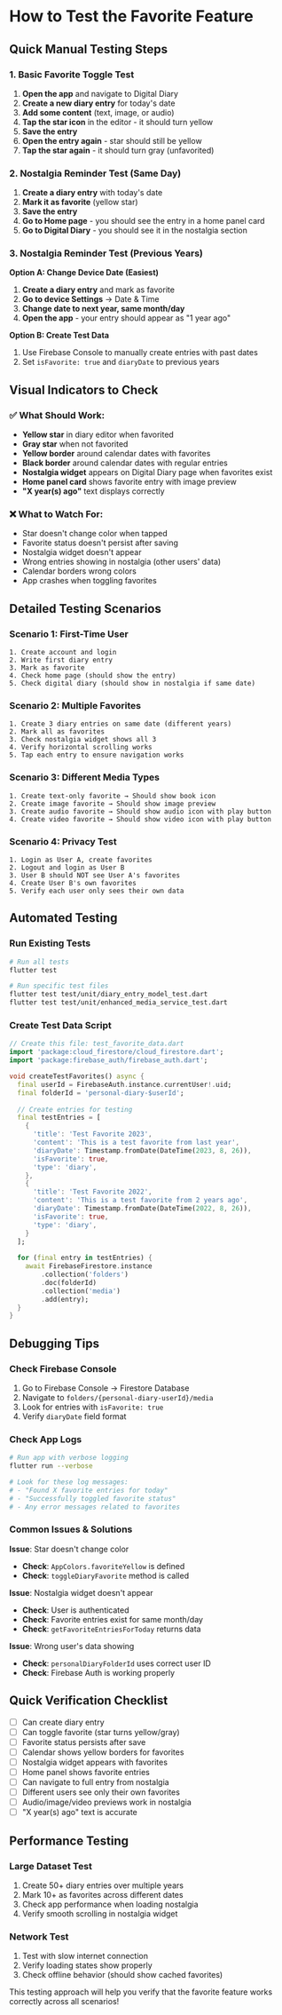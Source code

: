 # How to Test the Favorite Feature

## Quick Manual Testing Steps

### 1. Basic Favorite Toggle Test
1. **Open the app** and navigate to Digital Diary
2. **Create a new diary entry** for today's date
3. **Add some content** (text, image, or audio)
4. **Tap the star icon** in the editor - it should turn yellow
5. **Save the entry**
6. **Open the entry again** - star should still be yellow
7. **Tap the star again** - it should turn gray (unfavorited)

### 2. Nostalgia Reminder Test (Same Day)
1. **Create a diary entry** with today's date
2. **Mark it as favorite** (yellow star)
3. **Save the entry**
4. **Go to Home page** - you should see the entry in a home panel card
5. **Go to Digital Diary** - you should see it in the nostalgia section

### 3. Nostalgia Reminder Test (Previous Years)
**Option A: Change Device Date (Easiest)**
1. **Create a diary entry** and mark as favorite
2. **Go to device Settings** → Date & Time
3. **Change date to next year, same month/day**
4. **Open the app** - your entry should appear as "1 year ago"

**Option B: Create Test Data**
1. Use Firebase Console to manually create entries with past dates
2. Set `isFavorite: true` and `diaryDate` to previous years

## Visual Indicators to Check

### ✅ What Should Work:
- **Yellow star** in diary editor when favorited
- **Gray star** when not favorited
- **Yellow border** around calendar dates with favorites
- **Black border** around calendar dates with regular entries
- **Nostalgia widget** appears on Digital Diary page when favorites exist
- **Home panel card** shows favorite entry with image preview
- **"X year(s) ago"** text displays correctly

### ❌ What to Watch For:
- Star doesn't change color when tapped
- Favorite status doesn't persist after saving
- Nostalgia widget doesn't appear
- Wrong entries showing in nostalgia (other users' data)
- Calendar borders wrong colors
- App crashes when toggling favorites

## Detailed Testing Scenarios

### Scenario 1: First-Time User
```
1. Create account and login
2. Write first diary entry
3. Mark as favorite
4. Check home page (should show the entry)
5. Check digital diary (should show in nostalgia if same date)
```

### Scenario 2: Multiple Favorites
```
1. Create 3 diary entries on same date (different years)
2. Mark all as favorites
3. Check nostalgia widget shows all 3
4. Verify horizontal scrolling works
5. Tap each entry to ensure navigation works
```

### Scenario 3: Different Media Types
```
1. Create text-only favorite → Should show book icon
2. Create image favorite → Should show image preview
3. Create audio favorite → Should show audio icon with play button
4. Create video favorite → Should show video icon with play button
```

### Scenario 4: Privacy Test
```
1. Login as User A, create favorites
2. Logout and login as User B
3. User B should NOT see User A's favorites
4. Create User B's own favorites
5. Verify each user only sees their own data
```

## Automated Testing

### Run Existing Tests
```bash
# Run all tests
flutter test

# Run specific test files
flutter test test/unit/diary_entry_model_test.dart
flutter test test/unit/enhanced_media_service_test.dart
```

### Create Test Data Script
```dart
// Create this file: test_favorite_data.dart
import 'package:cloud_firestore/cloud_firestore.dart';
import 'package:firebase_auth/firebase_auth.dart';

void createTestFavorites() async {
  final userId = FirebaseAuth.instance.currentUser!.uid;
  final folderId = 'personal-diary-$userId';
  
  // Create entries for testing
  final testEntries = [
    {
      'title': 'Test Favorite 2023',
      'content': 'This is a test favorite from last year',
      'diaryDate': Timestamp.fromDate(DateTime(2023, 8, 26)),
      'isFavorite': true,
      'type': 'diary',
    },
    {
      'title': 'Test Favorite 2022', 
      'content': 'This is a test favorite from 2 years ago',
      'diaryDate': Timestamp.fromDate(DateTime(2022, 8, 26)),
      'isFavorite': true,
      'type': 'diary',
    }
  ];
  
  for (final entry in testEntries) {
    await FirebaseFirestore.instance
        .collection('folders')
        .doc(folderId)
        .collection('media')
        .add(entry);
  }
}
```

## Debugging Tips

### Check Firebase Console
1. Go to Firebase Console → Firestore Database
2. Navigate to `folders/{personal-diary-userId}/media`
3. Look for entries with `isFavorite: true`
4. Verify `diaryDate` field format

### Check App Logs
```bash
# Run app with verbose logging
flutter run --verbose

# Look for these log messages:
# - "Found X favorite entries for today"
# - "Successfully toggled favorite status"
# - Any error messages related to favorites
```

### Common Issues & Solutions

**Issue**: Star doesn't change color
- **Check**: `AppColors.favoriteYellow` is defined
- **Check**: `toggleDiaryFavorite` method is called

**Issue**: Nostalgia widget doesn't appear
- **Check**: User is authenticated
- **Check**: Favorite entries exist for same month/day
- **Check**: `getFavoriteEntriesForToday` returns data

**Issue**: Wrong user's data showing
- **Check**: `personalDiaryFolderId` uses correct user ID
- **Check**: Firebase Auth is working properly

## Quick Verification Checklist

- [ ] Can create diary entry
- [ ] Can toggle favorite (star turns yellow/gray)
- [ ] Favorite status persists after save
- [ ] Calendar shows yellow borders for favorites
- [ ] Nostalgia widget appears with favorites
- [ ] Home panel shows favorite entries
- [ ] Can navigate to full entry from nostalgia
- [ ] Different users see only their own favorites
- [ ] Audio/image/video previews work in nostalgia
- [ ] "X year(s) ago" text is accurate

## Performance Testing

### Large Dataset Test
1. Create 50+ diary entries over multiple years
2. Mark 10+ as favorites across different dates
3. Check app performance when loading nostalgia
4. Verify smooth scrolling in nostalgia widget

### Network Test
1. Test with slow internet connection
2. Verify loading states show properly
3. Check offline behavior (should show cached favorites)

This testing approach will help you verify that the favorite feature works correctly across all scenarios!